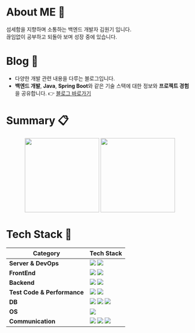 # About ME 👋 
섬세함을 지향하며 소통하는 백엔드 개발자 김원기 입니다. <br>
끊임없이 공부하고 되돌아 보며 성장 중에 있습니다.

# Blog 🏫
* 다양한 개발 관련 내용을 다루는 블로그입니다.
* **백엔드 개발**, **Java**, **Spring Boot**와 같은 기술 스택에 대한 정보와 **프로젝트 경험**을 공유합니다.
👉 [블로그 바로가기](https://velog.io/@wongi-kim/posts)
<!--
**WonGi-Kim/WonGi-Kim** is a ✨ _special_ ✨ repository because its `README.md` (this file) appears on your GitHub profile.

Here are some ideas to get you started:

- 🔭 I’m currently working on ...
- 🌱 I’m currently learning ...
- 👯 I’m looking to collaborate on ...
- 🤔 I’m looking for help with ...
- 💬 Ask me about ...
- 📫 How to reach me: ...
- 😄 Pronouns: ...
- ⚡ Fun fact: ...
-->
# Summary 📋

<div align="center">
    <img src="https://github-readme-stats.vercel.app/api/top-langs/?username=WonGi-Kim&layout=donut" style="height: 200px;">
    <img src="https://github-readme-stats.vercel.app/api?username=WonGi-Kim&show_icons=true" style="height: 200px;">
</div>

# Tech Stack 🔭
  
| **Category**                | **Tech Stack**                                                                                                                                                                                                                                                                                                                                                                                                                                |
|-----------------------------|-----------------------------------------------------------------------------------------------------------------------------------------------------------------------------------------------------------------------------------------------------------------------------------------------------------------------------------------------------------------------------------------------------------------------------------------------|
| **Server & DevOps**         | <img src="https://img.shields.io/badge/AWS-232F3E?style=for-the-badge&logo=amazonwebservices&logoColor=white"> <img src="https://img.shields.io/badge/docker-2496ED?style=for-the-badge&logo=docker&logoColor=white">                                                                                                                                                                                                                         |
| **FrontEnd**                | <img src="https://img.shields.io/badge/Swift-F05138?style=for-the-badge&logo=Swift&logoColor=white"> <img src="https://img.shields.io/badge/SwiftUI-524520?style=for-the-badge&logo=swift&logoColor=white">                                                                                                                                                                                                                                   |
| **Backend**                 | <img src="https://img.shields.io/badge/java-007396?style=for-the-badge&logo=OpenJDK&logoColor=white"> <img src="https://img.shields.io/badge/springboot-6DB33F?style=for-the-badge&logo=springboot&logoColor=white">                                                                                                                                                                                                                          |
| **Test Code & Performance** | <img src="https://img.shields.io/badge/JUnit5-25A162?style=for-the-badge&logo=JUnit5&logoColor=white"> <img src="https://img.shields.io/badge/Mockito-47A248?style=for-the-badge&logo=Mockito&logoColor=white">                                                                                                                                                                                                                               |
| **DB**                      | <img src="https://img.shields.io/badge/mysql-4479A1?style=for-the-badge&logo=mysql&logoColor=white"> <img src="https://img.shields.io/badge/redis-FF4438?style=for-the-badge&logo=redis&logoColor=white"> <img src="https://img.shields.io/badge/-MongoDB-13aa52?style=for-the-badge&logo=mongodb&logoColor=white">                                                                                                                           |
| **OS**                      | <img src="https://img.shields.io/badge/Ubuntu-E95420?style=for-the-badge&logo=Ubuntu&logoColor=white">                                                                                                                                                                                                                                                                                                                                        |
| **Communication**           | <img src="https://img.shields.io/badge/slack-4A154B?style=for-the-badge&logo=slack&logoColor=white"> <img src="https://img.shields.io/badge/notion-000000?style=for-the-badge&logo=notion&logoColor=white"> <img src="https://img.shields.io/badge/Discord-5865F2?style=for-the-badge&logo=Discord&logoColor=white"> |








